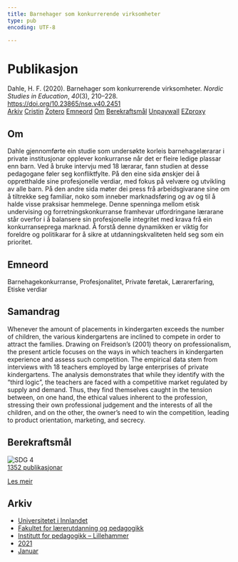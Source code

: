 ```yaml
---
title: Barnehager som konkurrerende virksomheter
type: pub
encoding: UTF-8

---
```

<h1>Publikasjon</h1>
<article id="csl-bib-container-FUJNKC8I" class="csl-bib-container">
  <div class="csl-bib-body"> <div class="csl-entry">Dahle, H. F. (2020). Barnehager som konkurrerende virksomheter. <i>Nordic Studies in Education</i>, <i>40</i>(3), 210–228. <a href="https://doi.org/10.23865/nse.v40.2451">https://doi.org/10.23865/nse.v40.2451</a></div> </div>
  <div class="csl-bib-buttons">
    <a href="#taxonomy-article-FUJNKC8I" alt="archive" class="csl-bib-button">Arkiv</a>
    <a href="https://app.cristin.no/results/show.jsf?id=1867937" alt="Cristin" class="csl-bib-button">Cristin</a>
    <a href="http://zotero.org/groups/5881554/items/FUJNKC8I" alt="Zotero" class="csl-bib-button">Zotero</a>
    <a href="#keywords-article-FUJNKC8I" alt="keywords" class="csl-bib-button">Emneord</a>
    <a href="#about-article-FUJNKC8I" alt="about_pub" class="csl-bib-button">Om</a>
    <a href="#sdg-article-FUJNKC8I" alt="sdg" class="csl-bib-button">Berekraftsmål</a>
    <a href="https://noredstudies.org/index.php/nse/article/download/2451/4339" alt="Unpaywall" class="csl-bib-button">Unpaywall</a>
    <a href="https://noredstudies.org/index.php/nse/article/download/2451/4339" alt="EZproxy" class="csl-bib-button">EZproxy</a>
  </div>
  <div id="csl-bib-meta-container-FUJNKC8I"></div>
</article>
<div id="csl-bib-meta-FUJNKC8I" class="csl-bib-meta">
  <article id="about-article-FUJNKC8I" class="about_pub-article">
    <h1>Om</h1>
    Dahle gjennomførte ein studie som undersøkte korleis barnehagelærarar i private institusjonar opplever konkurranse når det er fleire ledige plassar enn barn. Ved å bruke intervju med 18 lærarar, fann studien at desse pedagogane føler seg konfliktfylte. På den eine sida ønskjer dei å oppretthalde sine profesjonelle verdiar, med fokus på velvære og utvikling av alle barn. På den andre sida møter dei press frå arbeidsgivarane sine om å tiltrekke seg familiar, noko som inneber marknadsføring og av og til å halde visse praksisar hemmelege. Denne spenninga mellom etisk undervising og forretningskonkurranse framhevar utfordringane lærarane står overfor i å balansere sin profesjonelle integritet med krava frå ein konkurranseprega marknad. Å forstå denne dynamikken er viktig for foreldre og politikarar for å sikre at utdanningskvaliteten held seg som ein prioritet.
  </article>
  <article id="keywords-article-FUJNKC8I" class="keywords-article">
    <h1>Emneord</h1>
    Barnehagekonkurranse, Profesjonalitet, Private føretak, Lærarerfaring, Etiske verdiar
  </article>
  <article id="abstract-article-FUJNKC8I" class="abstract-article">
    <h1>Samandrag</h1>
    Whenever the amount of placements in kindergarten exceeds the number of children, the various kindergartens are inclined to compete in order to attract the families. Drawing on Freidson’s (2001) theory on professionalism, the present article focuses on the ways in which teachers in kindergarten experience and assess such competition. The empirical data stem from interviews with 18 teachers employed by large enterprises of private kindergartens. The analysis demonstrates that while they identify with the “third logic”, the teachers are faced with a competitive market regulated by supply and demand. Thus, they find themselves caught in the tension between, on one hand, the ethical values inherent to the profession, stressing their own professional judgement and the interests of all the children, and on the other, the owner’s need to win the competition, leading to product orientation, marketing, and secrecy.
  </article>
  <article id="sdg-article-FUJNKC8I" class="sdg-article">
    <h1>Berekraftsmål</h1>
    <div class="sdg-container"><div id="sdg4" class="sdg">
        <img src="{{< params subfolder >}}images/sdg/sdg04_nn.png" class="image" alt="SDG 4">
        <div class="sdg-overlay">
          <a href="{{< params subfolder >}}nn/archive/?sdg=4#archive" class="sdg-publication-count"><span>1352</span> publikasjonar</a>
          <p><a href="https://fn.no/om-fn/fns-baerekraftsmaal/god-utdanning?lang=nno-NO" class="sdg-read-more">Les meir</a></p>
        </div>
      </div></div>
  </article>
  <article id="taxonomy-article-FUJNKC8I" class="taxonomy-article">
    <h1>Arkiv</h1>
    <ul>
      <li><a href="{{< params subfolder >}}nn/archive/?key=3DCRN523">Universitetet i Innlandet</a></li>
      <li><a href="{{< params subfolder >}}nn/archive/?key=WYNZA47F">Fakultet for lærerutdanning og pedagogikk</a></li>
      <li><a href="{{< params subfolder >}}nn/archive/?key=L8MA547R">Institutt for pedagogikk – Lillehammer</a></li>
      <li><a href="{{< params subfolder >}}nn/archive/?key=MD94ZHP9">2021</a></li>
      <li><a href="{{< params subfolder >}}nn/archive/?key=TWFXHRMC">Januar</a></li>
    </ul>
  </article>
</div>

